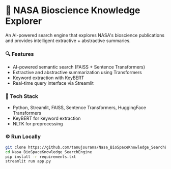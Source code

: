 # 🚀 NASA Bioscience Knowledge Explorer

An AI-powered search engine that explores NASA's bioscience publications and provides intelligent extractive + abstractive summaries.

### 🔍 Features
- AI-powered semantic search (FAISS + Sentence Transformers)
- Extractive and abstractive summarization using Transformers
- Keyword extraction with KeyBERT
- Real-time query interface via Streamlit

### 🧠 Tech Stack
- Python, Streamlit, FAISS, Sentence Transformers, HuggingFace Transformers
- KeyBERT for keyword extraction
- NLTK for preprocessing

### ⚙️ Run Locally
```bash
git clone https://github.com/tanujsurana/Nasa_BioSpaceKnowledge_SearchEngine.git
cd Nasa_BioSpaceKnowledge_SearchEngine
pip install -r requirements.txt
streamlit run app.py
